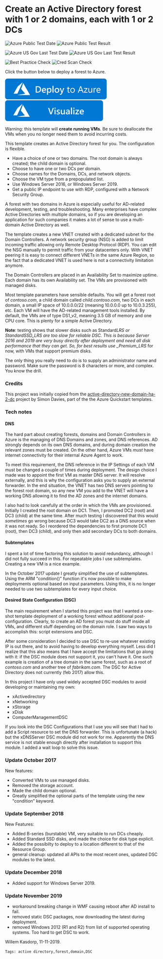 # Create an Active Directory forest with 1 or 2 domains, each with 1 or 2 DCs

![Azure Public Test Date](https://azurequickstartsservice.blob.core.windows.net/badges/301-create-ad-forest-with-subdomain/PublicLastTestDate.svg)
![Azure Public Test Result](https://azurequickstartsservice.blob.core.windows.net/badges/301-create-ad-forest-with-subdomain/PublicDeployment.svg)

![Azure US Gov Last Test Date](https://azurequickstartsservice.blob.core.windows.net/badges/301-create-ad-forest-with-subdomain/FairfaxLastTestDate.svg)
![Azure US Gov Last Test Result](https://azurequickstartsservice.blob.core.windows.net/badges/301-create-ad-forest-with-subdomain/FairfaxDeployment.svg)

![Best Practice Check](https://azurequickstartsservice.blob.core.windows.net/badges/301-create-ad-forest-with-subdomain/BestPracticeResult.svg)
![Cred Scan Check](https://azurequickstartsservice.blob.core.windows.net/badges/301-create-ad-forest-with-subdomain/CredScanResult.svg)

Click the button below to deploy a forest to Azure.

[![Deploy To Azure](https://raw.githubusercontent.com/Azure/azure-quickstart-templates/master/1-CONTRIBUTION-GUIDE/images/deploytoazure.svg?sanitize=true)]("https://portal.azure.com/#create/Microsoft.Template/uri/https%3A%2F%2Fraw.githubusercontent.com%2FAzure%2Fazure-quickstart-templates%2Fmaster%2F301-create-ad-forest-with-subdomain%2Fazuredeploy.json")
[![Visualize](https://raw.githubusercontent.com/Azure/azure-quickstart-templates/master/1-CONTRIBUTION-GUIDE/images/visualizebutton.svg?sanitize=true)]("http://armviz.io/#/?load=https%3A%2F%2Fraw.githubusercontent.com%2FAzure%2Fazure-quickstart-templates%2Fmaster%2F301-create-ad-forest-with-subdomain%2Fazuredeploy.json")

Warning: this template will **create running VMs**. Be sure to deallocate the
VMs when you no longer need them to avoid incurring costs.

This template creates an Active Directory forest for you. The configuration is
flexible.

- Have a choice of one or two domains. The root domain is always created; the
  child domain is optional.
- Choose to have one or two DCs per domain.
- Choose names for the Domains, DCs, and network objects.
- Choose the VM type from a prepopulated list.
- Use Windows Server 2016, or Windows Server 2019.
- Get a public IP endpoint to use with RDP, configured with a Network Security
  Group.

A forest with two domains in Azure is especially useful for AD-related
development, testing, and troubleshooting. Many enterprises have complex Active
Directories with multiple domains, so if you are developing an application for
such companies it makes a lot of sense to use a multi-domain Active Directory as
well.

The template creates a new VNET created with a dedicated subnet for the Domain
Controllers. A network security group (NSG) is added to limit incoming traffic
allowing only Remote Desktop Protocol (RDP). You can edit the NSG manually to
permit traffic from your datacenters only. With VNET peering it is easy to
connect different VNETs in the same Azure Region, so the fact that a dedicated
VNET is used here is not a connectivity limitation anymore.

The Domain Controllers are placed in an Availability Set to maximize uptime.
Each domain has its own Availability set. The VMs are provisioned with managed
disks.

Most template parameters have sensible defaults. You will get a forest root of
_contoso.com_, a child domain called _child.contoso.com_, two DCs in each
domain, a small IP space of 10.0.0.0/22 (meaning 10.0.0.0 up to 10.0.3.255),
etc. Each VM will have the AD-related management tools installed. By default,
the VMs are of type DS1_v2, meaning 3.5 GB of memory and one CPU core. This is
plenty for a simple Active Directory.

**Note**: testing shows that slower disks such as Standard*LRS or
StandardSSD_LRS are too slow for reliable DSC. This is because Server 2016 and
2019 are very busy directly after deployment and need all disk performance that
they can get. So, for best results use \_Premium_LRS* for now, with VMs that
support premium disks.

The only thing you really need to do is to supply an administrator name and
password. Make sure the password is 8 characters or more, and complex. You know
the drill.

### Credits

This project was initially copied from the
[active-directory-new-domain-ha-2-dc](https://github.com/Azure/azure-quickstart-templates/tree/master/active-directory-new-domain-ha-2-dc)
project by Simon Davies, part of the the Azure Quickstart templates.

### Tech notes

#### DNS

The hard part about creating forests, domains and Domain Controllers in Azure is
the managing of DNS Domains and zones, and DNS references. AD strongly depends
on its own DNS domains, and during domain creation the relevant zones must be
created. On the other hand, Azure VMs _must_ have internet connectivity for
their internal Azure Agent to work.

To meet this requirement, the DNS reference in the IP Settings of each VM must
be changed a couple of times during deployment. The design choice I made was to
appoint the first VM as master DNS server. It will resolve externally, and this
is why the configuration asks you to supply an external forwarder. In the end
situation, the VNET has two DNS servers pointing to the forest root domain, so
any new VM you add to the VNET will have a working DNS allowing it to find the
AD zones and the internet domains.

I also had to look carefully at the order in which the VMs are provisioned.
Initially I created the root domain on DC1. Then, I promoted DC2 (root) and DC3
(child) at the same time. After much testing I discovered that this would
_sometimes_ go wrong because DC3 would take DC2 as a DNS source when it was not
ready. So I reordered the dependencies to first promote DC1 (root), then DC3
(child), and only then add secondary DCs to both domains.

#### Subtemplates

I spent a lot of time factoring this solution to avoid redundancy, although I
did not fully succeed in this. For repeatable jobs I use subtemplates. Creating
a new VM is a nice example.

In the October 2017 update I greatly simplified the use of subtemplates. Using
the ARM "condition()" function it's now possible to make deployments optional
based on input parameters. Using this, it is no longer needed to use two
subtemplates for every input choice.

#### Desired State Configuration (DSC)

The main requirement when I started this project was that I wanted a one-shot
template deployment of a working forest without additional post-configuration.
Clearly, to create an AD forest you must do stuff inside all VMs, and different
stuff depending on the domain role. I saw two ways to accomplish this: script
extensions and DSC.

After some consideration I decided to use DSC to re-use whatever existing IP is
out there, and to avoid having to develop everything myself. Less did I realize
that this also means that I have accept the limitations that go along with it:
if the DSC module does not support it, you can't have it. One such example is
creation of a tree domain in the same forest, such as a root of _contoso.com_
and another tree of _fabrikam.com_. The DSC for Active Directory does not
currently (feb 2017) allow this.

In this project I have only used widely accepted DSC modules to avoid developing
or maintaining my own:

- xActivedirectory
- xNetworking
- xStorage
- xDisk
- ComputerManagementDSC

If you look into the DSC Configurations that I use you will see that I had to
add a Script resource to set the DNS forwarder. This is unfortunate (a hack) but
the xDNSServer DSC module did not work for me. Apparently the DNS service is not
stable enough directly after installation to support this module. I added a wait
loop to solve this issue.

### Update October 2017

New features:

- Converted VMs to use managed disks.
- Removed the storage account.
- Made the child domain optional.
- Greatly simplified the optional parts of the template using the new
  "condition" keyword.

### Update September 2018

New Features:

- Added B-series (burstable) VM, very suitable to run DCs cheaply.
- Added Standard SSD disks, and made the choice for disk type explicit.
- Added the possibilty to deploy to a location different to that of the Resource
  Group.
- general cleanup: updated all APIs to the most recent ones, updated DSC modules
  to the latest.

### Update December 2018

- Added support for Windows Server 2019.

### Update November 2019

- workaround breaking change in WMF causing reboot after AD install to fail.
- removed static DSC packages, now downloading the latest during deployment.
- removed Windows 2012 (R1 and R2) from list of supported operating systems. Too
  hard to get DSC to work.

Willem Kasdorp, 11-11-2019.

`Tags: active directory,forest,domain,DSC`
